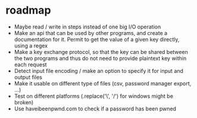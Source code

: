 # roadmap

* Maybe read / write in steps instead of one big I/O operation
* Make an api that can be used by other programs, and create a documentation for it. Permit to get the value of a given key directly, using a regex
* Make a key exchange protocol, so that the key can be shared between the two programs and thus do not need to provide plaintext key within each request
* Detect input file encoding / make an option to specify it for input and output files
* Make it usable on different type of files (csv, password manager export, ...)
* Test on different platforms (.replace('\\', '/') for windows might be broken)
* Use haveibeenpwnd.com to check if a password has been pwned
